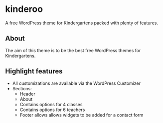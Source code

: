 # kinderoo
A free WordPress theme for Kindergartens packed with plenty of features.

## About
The aim of this theme is to be the best free WordPress themes for Kindergartens.

## Highlight features

- All customizations are available via the WordPress Customizer
- Sections:
  - Header
  - About
  - Contains options for 4 classes
  - Contains options for 6 teachers
  - Footer allows allows widgets to be added for a contact form
 